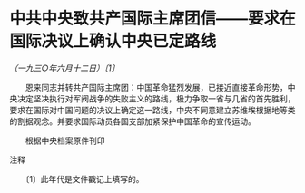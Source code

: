 # 中共中央致共产国际主席团信——要求在国际决议上确认中央已定路线

*（一九三○年六月十二日）〔1〕*

　　恩来同志并转共产国际主席团：中国革命猛烈发展，已接近直接革命形势，中央决定坚决执行对军阀战争的失败主义的路线，极力争取一省与几省的首先胜利，要求在国际对中国问题的决议上确定这一路线，中央不同意建立苏维埃根据地等类的割据观念。并要求国际动员各国支部加紧保护中国革命的宣传运动。

　　根据中央档案原件刊印

注释

　　〔1〕此年代是文件戳记上填写的。

